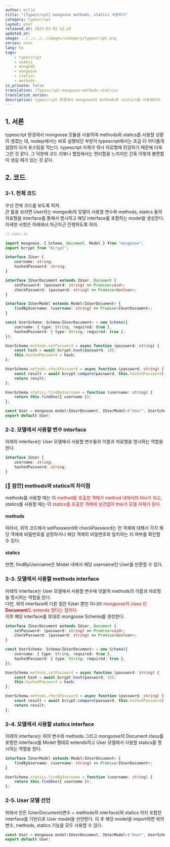 ```yaml
---
author: millo
title: "[Typescript] mongoose methods, statics 사용하기"
category: typescript
layout: post
released_at: 2021-03-02 22:24
updated_at:
image: ../../../../images/category/typescript.png
series: none
lang: ko
tags:
    - typescript
    - nodejs
    - mongodb
    - mongoose
    - statics
    - methods
is_private: false
translation: /Typescript-mongoose-methods-statics/
translation_series:
description: typescript 환경에서 mongoose의 methods와 statics를 사용해보자.
---
```


## 1. 서론

typescript 환경에서 mongoose 모듈을 사용하여 methods와 statics를 사용할 상황이 생겼는 데, nodejs에서는 바로 실행되던 부분이 typescript에서는 조금 더 까다롭게 설정이 되서 포스팅을 적는다. typescript 자체가 워낙 자료형에 민감하기 때문에 더욱 그런 것 같다. 그 덕분에 코드 리뷰나 협업에서는 편리함을 느끼지만 간혹 이렇게 불편함이 생길 때가 있는 것 같다.

## 2. 코드

### 2-1. 전체 코드

우선 전체 코드를 보도록 하자. <br />
큰 틀을 보자면 User라는 mongodb의 모델이 사용할 변수와 methods, statics 들의 자료형을 interface를 통해서 명시하고 해당 interface를 포함하는 model을 생성한다. 자세한 사항은 아래에서 차근차근 진행하도록 하자.

```ts
// user.ts

import mongoose, { Schema, Document, Model } from "mongoose";
import bcrypt from "bcrypt";

interface IUser {
    username: string;
    hashedPassword: string;
}

interface IUserDocument extends IUser, Document {
    setPassword: (password: string) => Promise<void>;
    checkPassword: (password: string) => Promise<boolean>;
}

interface IUserModel extends Model<IUserDocument> {
    findByUsername: (username: string) => Promise<IUserDocument>;
}

const UserSchema: Schema<IUserDocument> = new Schema({
    username: { type: String, required: true },
    hashedPassword: { type: String, required: true },
});

UserSchema.methods.setPassword = async function (password: string) {
    const hash = await bcrypt.hash(password, 10);
    this.hashedPassword = hash;
};

UserSchema.methods.checkPassword = async function (password: string) {
    const result = await bcrypt.compare(password, this.hashedPassword);
    return result;
};

UserSchema.statics.findByUsername = function (username: string) {
    return this.findOne({ username });
};

const User = mongoose.model<IUserDocument, IUserModel>("User", UserSchema);
export default User;
```

### 2-2. 모델에서 사용할 변수 interface

아래의 interface는 User 모델에서 사용할 변수들의 이름과 자료형을 명시하는 역할을 한다.

```ts
interface IUser {
    username: string;
    hashedPassword: string;
}
```

### [👋 잠깐] methods와 statics의 차이점

methods를 사용할 때는 이 <span style="color:red">method를 호출한 객체가 method 내에서의 this가 되고</span>,<br /> statics를 사용할 때는 이 <span style="color:red">statics를 호출한 객체에 상관없이 this가 모델 자체가 된다.</span>

#### methods

따라서, 위의 코드에서 setPassword와 checkPassword는 한 객체에 대해서 각각 해당 객체에 비밀번호를 설정하거나 해당 객체의 비밀번호와 일치하는 지 여부를 확인할 수 있다.

#### statics

반면, findByUsername은 Model 내에서 해당 username인 User를 반환할 수 있다.

### 2-3. 모델에서 사용할 methods interface

아래의 interface는 User 모델에서 사용할 변수에 덧붙여 methods의 이름과 자료형을 명시하는 역할을 한다. <br />
다만, 위의 interface와 다른 점은 IUser 뿐만 아니라 <span style="color:red">mongoose의 class 인 **Document**도 extends 한다는 점이다.</span> <br />
이후 해당 interface를 토대로 mongoose Schema를 생성한다.

```ts
interface IUserDocument extends IUser, Document {
    setPassword: (password: string) => Promise<void>;
    checkPassword: (password: string) => Promise<boolean>;
}

const UserSchema: Schema<IUserDocument> = new Schema({
    username: { type: String, required: true },
    hashedPassword: { type: String, required: true },
});

UserSchema.methods.setPassword = async function (password: string) {
    const hash = await bcrypt.hash(password, 10);
    this.hashedPassword = hash;
};

UserSchema.methods.checkPassword = async function (password: string) {
    const result = await bcrypt.compare(password, this.hashedPassword);
    return result;
};
```

### 2-4. 모델에서 사용할 statics interface

아래의 interface는 위의 변수와 methods 그리고 mongoose의 Document class를 포함한 interface를 Model 형태로 extends하고 User 모델에서 사용할 statics를 명시하는 역할을 한다.

```ts
interface IUserModel extends Model<IUserDocument> {
    findByUsername: (username: string) => Promise<IUserDocument>;
}

UserSchema.statics.findByUsername = function (username: string) {
    return this.findOne({ username });
};
```

### 2-5. User 모델 선언

위에서 만든 IUserDocument(변수 + methods의 interface)와 statics 까지 포함한 interface를 기반으로 User model을 선언한다. 이 후 해당 model을 import하면 위의 변수, methods, statics 기능을 모두 사용할 수 있다.

```ts
const User = mongoose.model<IUserDocument, IUserModel>("User", UserSchema);
export default User;
```
